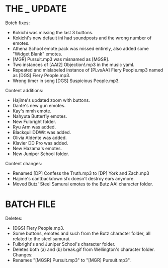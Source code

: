 # THE _ UPDATE
Botch fixes:
  * Kokichi was missing the last 3 buttons.
  * Kokichi's new default ini had soundposts and the wrong number of emotes.
  * Athena School emote pack was missed entirely, also added some "Widget Blank" emotes.
  * [MGR] Pursuit.mp3 was misnamed as [MGSR].
  * Two instances of [AAI2] Objection!.mp3 in the music yaml.
  * Repeated and mislabeled instance of [PLvsAA] Fiery People.mp3 named as [DGS] Fiery People.mp3.
  * Wrong timer in song [DGS] Suspicious People.mp3.
  
Content additions:
  * Hajime's updated zoom with buttons.
  * Dante's new gun emotes.
  * Kay's mmh emote.
  * Nahyuta Butterfly emotes.
  * New Fulbright folder.
  * Ryu Arm was added.
  * BlackquillDDWit was added.
  * Olivia Aldente was added.
  * Klavier DD Pro was added.
  * New Hazama's emotes.  
  * New Juniper School folder.
  
Content changes:
  * Renamed [DP] Confess the Truth.mp3 to [DP] York and Zach.mp3
  * Hajime's cantbackdown sfx doesn't destroy ears anymore.
  * Moved Butz' Steel Samurai emotes to the Butz AAI character folder.
  
# BATCH FILE
Deletes:
  * [DGS] Fiery People.mp3.
  * Some buttons, emotes and such from the Butz character folder, all related to the steel samurai.
  * Fulbright's and Juniper School's character folder.
  * Deletes both (a) and (b) break.gif from Wellington's character folder.
Changes:
  * Renames "[MGSR] Pursuit.mp3" to "[MGR] Pursuit.mp3". 
 
